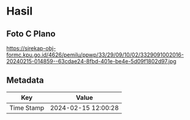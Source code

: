 # Hasil

## Foto C Plano

https://sirekap-obj-formc.kpu.go.id/4626/pemilu/ppwp/33/29/09/10/02/3329091002016-20240215-014859--63cdae24-8fbd-401e-be4e-5d09f1802d97.jpg


## Metadata

| Key        | Value               |
| ---------- | ------------------- |
| Time Stamp | 2024-02-15 12:00:28 |



